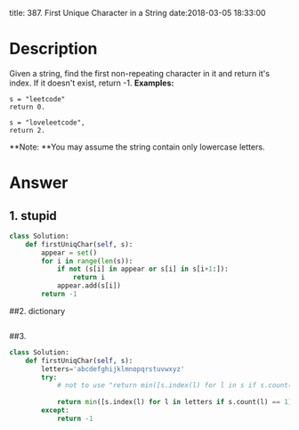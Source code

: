 title: 387. First Unique Character in a String
date:2018-03-05 18:33:00

# Description
Given a string, find the first non-repeating character in it and return it's index. If it doesn't exist, return -1.
**Examples:**
```
s = "leetcode"
return 0.

s = "loveleetcode",
return 2.
```
**Note: **You may assume the string contain only lowercase letters.

# Answer

## 1. stupid
```python
class Solution:
    def firstUniqChar(self, s):
        appear = set()
        for i in range(len(s)):
            if not (s[i] in appear or s[i] in s[i+1:]):
                return i
            appear.add(s[i])
        return -1
```

##2. dictionary
```python

```

##3. 
```python
class Solution:
    def firstUniqChar(self, s):
        letters='abcdefghijklmnopqrstuvwxyz'
        try:
            # not to use "return min([s.index(l) for l in s if s.count(l) == 1])"
            
            return min([s.index(l) for l in letters if s.count(l) == 1])
        except:
            return -1
```